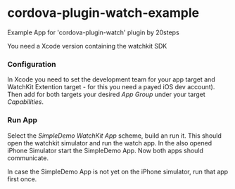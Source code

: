 # cordova-plugin-watch-example
Example App for 'cordova-plugin-watch' plugin by 20steps

You need a Xcode version containing the watchkit SDK

### Configuration
In Xcode you need to set the development team for your app target and WatchKit Extention target - for this you need a payed iOS dev account). Then add for both targets your desired *App Group* under your target *Capabilities*.

### Run App
Select the  *SimpleDemo WatchKit App* scheme, build an run it. This should open the watchkit simulator and run the watch app. In the also opened iPhone Simulator start the SimpleDemo App. Now both apps should communicate.

In case the SimpleDemo App is not yet on the iPhone simulator, run that app first once.
